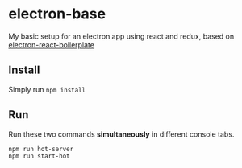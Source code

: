 # electron-base
My basic setup for an electron app using react and redux, based on [electron-react-boilerplate](https://github.com/chentsulin/electron-react-boilerplate)

## Install
Simply run `npm install`

## Run

Run these two commands __simultaneously__ in different console tabs.

```bash
npm run hot-server
npm run start-hot
```
